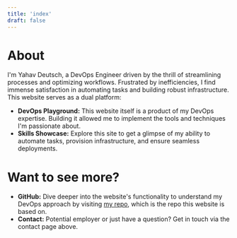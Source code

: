 ```yaml
---
title: 'index'
draft: false
---
```

# About
I'm Yahav Deutsch, a DevOps Engineer driven by the thrill of streamlining processes and optimizing workflows. Frustrated by inefficiencies, I find immense satisfaction in automating tasks and building robust infrastructure. This website serves as a dual platform:
- **DevOps Playground:** This website itself is a product of my DevOps expertise. Building it allowed me to implement the tools and techniques I'm passionate about.
- **Skills Showcase:** Explore this site to get a glimpse of my ability to automate tasks, provision infrastructure, and ensure seamless deployments.
# Want to see more?
- **GitHub:** Dive deeper into the website's functionality to understand my DevOps approach by visiting [my repo](https://github.com/yahav2305/wiki), which is the repo this website is based on.
- **Contact:** Potential employer or just have a question? Get in touch via the contact page above.